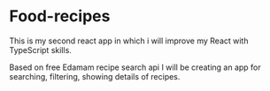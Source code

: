 # Food-recipes

This is my second react app in which i will improve my React with TypeScript skills.

Based on free Edamam recipe search api I will be creating an app for searching, filtering, showing details of recipes.
